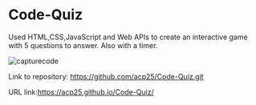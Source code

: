 # Code-Quiz

Used HTML,CSS,JavaScript and Web APIs to create an interactive game with 5 questions to answer. Also with a timer.  

![capturecode](https://user-images.githubusercontent.com/60405505/121436663-00ec0800-c94f-11eb-94dc-cf088834513e.PNG)

Link to repository: https://github.com/acp25/Code-Quiz.git

URL link:https://acp25.github.io/Code-Quiz/
